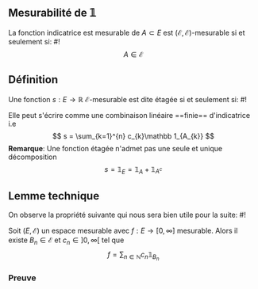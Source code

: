 ## Mesurabilité de $\mathbb 1$
La fonction indicatrice est mesurable de $A \subset E$ est $(\mathcal E, \mathcal E)$-mesurable si et seulement si: #!
$$A \in \mathcal E$$

## Définition
Une fonction $s: E \to \mathbb{R}$ $\mathcal E$-mesurable est dite étagée si et seulement si: #!

Elle peut s'écrire comme une combinaison linéaire ==finie== d'indicatrice i.e
$$
s = \sum_{k=1}^{n} c_{k}\mathbb 1_{A_{k}}
$$**Remarque**: Une fonction étagée n'admet pas une seule et unique décomposition $$
s = \mathbb 1_{E} = \mathbb 1_{A} + \mathbb 1_{A^c}
$$

## Lemme technique
On observe la propriété suivante qui nous sera bien utile pour la suite: #!

Soit $(E, \mathcal E)$ un espace mesurable avec $f: E \to [0,\infty]$ mesurable. Alors il existe $B_{n} \in \mathcal E$ et $c_{n} \in ]0, \infty[$ tel que
$$
f = \sum_{n\in \mathbb{N}} c_{n} \mathbb 1_{B_{n}}
$$

### Preuve
